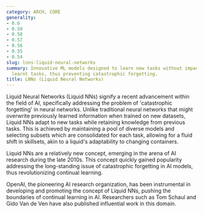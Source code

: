 ```yaml
---
category: ARCH, CORE
generality:
- 0.6
- 0.59
- 0.58
- 0.57
- 0.56
- 0.55
- 0.54
slug: lnns-liquid-neural-networks
summary: Innovative ML models designed to learn new tasks without impacting previously
  learnt tasks, thus preventing catastrophic forgetting.
title: LNNs (Liquid Neural Networks)
---
```


Liquid Neural Networks (Liquid NNs) signify a recent advancement within the field of AI, specifically addressing the problem of 'catastrophic forgetting' in neural networks. Unlike traditional neural networks that might overwrite previously learned information when trained on new datasets, Liquid NNs adapt to new tasks while retaining knowledge from previous tasks. This is achieved by maintaining a pool of diverse models and selecting subsets which are consolidated for each task, allowing for a fluid shift in skillsets, akin to a liquid's adaptability to changing containers.

Liquid NNs are a relatively new concept, emerging in the arena of AI research during the late 2010s. This concept quickly gained popularity addressing the long-standing issue of catastrophic forgetting in AI models, thus revolutionizing continual learning.

OpenAI, the pioneering AI research organization, has been instrumental in developing and promoting the concept of Liquid NNs, pushing the boundaries of continual learning in AI. Researchers such as Tom Schaul and Gido Van de Ven have also published influential work in this domain.